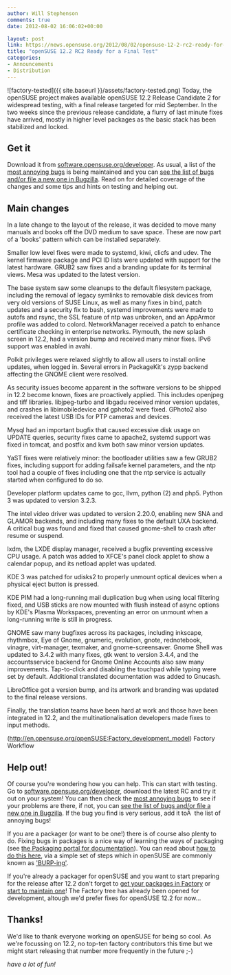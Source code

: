 ```yaml
---
author: Will Stephenson
comments: true
date: 2012-08-02 16:06:02+00:00

layout: post
link: https://news.opensuse.org/2012/08/02/opensuse-12-2-rc2-ready-for-a-final-test/
title: "openSUSE 12.2 RC2 Ready for a Final Test"
categories:
- Announcements
- Distribution
---
```

![factory-tested]({{ site.baseurl }}/assets/factory-tested.png)
Today, the openSUSE project makes available openSUSE 12.2 Release Candidate 2 for widespread testing, with a final release targeted for mid September. In the two weeks since the previous release candidate, a flurry of last minute fixes have arrived, mostly in higher level packages as the basic stack has been stabilized and locked.


## Get it


Download it from [software.opensuse.org/developer](http://software.opensuse.org/developer/). As usual, a list of the [most annoying bugs](http://en.opensuse.org/openSUSE:Most_annoying_bugs_12.2_dev) is being maintained and you can [see the list of bugs](https://bugzilla.novell.com/query.cgi?classification=openSUSE&field0-0-0=op_sys&product=openSUSE%2012.2&query_format=advanced&resolution=---&type0-0-0=substring&value0-0-0=openSUSE) [and/or file a new one in Bugzilla](https://bugzilla.novell.com/enter_bug.cgi?product=openSUSE%2012.2&format=guided). Read on for detailed coverage of the changes and some tips and hints on testing and helping out.<!-- more -->


## Main changes


In a late change to the layout of the release, it was decided to move many manuals and books off the DVD medium to save space. These are now part of a 'books' pattern which can be installed separately.

Smaller low level fixes were made to systemd, kiwi, clicfs and udev. The kernel firmware package and PCI ID lists were updated with support for the latest hardware. GRUB2 saw fixes and a branding update for its terminal views. Mesa was updated to the latest version.

The base system saw some cleanups to the default filesystem package, including the removal of legacy symlinks to removable disk devices from very old versions of SUSE Linux, as well as many fixes in bind, patch updates and a security fix to bash, systemd improvements were made to autofs and rsync, the SSL feature of ntp was unbroken, and an AppArmor profile was added to colord. NetworkManager received a patch to enhance certificate checking in enterprise networks. Plymouth, the new splash screen in 12.2, had a version bump and received many minor fixes. IPv6 support was enabled in avahi.

Polkit privileges were relaxed slightly to allow all users to install online updates, when logged in. Several errors in PackageKit's zypp backend affecting the GNOME client were resolved.

As security issues become apparent in the software versions to be shipped in 12.2 become known, fixes are proactively applied. This includes openjpeg and tiff libraries. libjpeg-turbo and libgadu received minor version updates, and crashes in libimobiledevice and gphoto2 were fixed. GPhoto2 also received the latest USB IDs for PTP cameras and devices.

Mysql had an important bugfix that caused excessive disk usage on UPDATE queries, security fixes came to apache2, systemd support was fixed in tomcat, and postfix and kvm both saw minor version updates.

YaST fixes were relatively minor: the bootloader utilities saw a few GRUB2 fixes, including support for adding failsafe kernel parameters, and the ntp tool had a couple of fixes including one that the ntp service is actually started when configured to do so.

Developer platform updates came to gcc, llvm, python (2) and php5. Python 3 was updated to version 3.2.3.

The intel video driver was updated to version 2.20.0, enabling new SNA and GLAMOR backends, and including many fixes to the default UXA backend. A critical bug was found and fixed that caused gnome-shell to crash after resume or suspend.

lxdm, the LXDE display manager, received a bugfix preventing excessive CPU usage. A patch was added to XFCE's panel clock applet to show a calendar popup, and its netload applet was updated.

KDE 3 was patched for udisks2 to properly unmount optical devices when a physical eject button is pressed.

KDE PIM had a long-running mail duplication bug when using local filtering fixed, and USB sticks are now mounted with flush instead of async options by KDE's Plasma Workspaces, preventing an error on unmount when a long-running write is still in progress.

GNOME saw many bugfixes across its packages, including inkscape, rhythmbox, Eye of Gnome, gnumeric, evolution, gnote, rednotebook, vinagre, virt-manager, texmaker, and gnome-screensaver. Gnome Shell was updated to 3.4.2 with many fixes, gtk went to version 3.4.4, and the accountsservice backend for Gnome Online Accounts also saw many improvements. Tap-to-click and disabling the touchpad while typing were set by default. Additional translated documentation was added to Gnucash.

LibreOffice got a version bump, and its artwork and branding was updated to the final release versions.

Finally, the translation teams have been hard at work and those have been integrated in 12.2, and the multinationalisation developers made fixes to input methods.

(http://en.opensuse.org/openSUSE:Factory_development_model) Factory Workflow


## Help out!


Of course you're wondering how you can help. This can start with testing. Go to [software.opensuse.org/developer](http://software.opensuse.org/developer/), download the latest RC and try it out on your system! You can then check the
[most annoying bugs](http://en.opensuse.org/openSUSE:Most_annoying_bugs_12.2_dev) to see if your problems are there, if not, you can [see the list of bugs and/or file a new one in Bugzilla](https://bugzilla.novell.com/query.cgi?classification=openSUSE&field0-0-0=op_sys&product=openSUSE%2012.2&query_format=advanced&resolution=---&type0-0-0=substring&value0-0-0=openSUSE). If the bug you find is very serious, add it toÂ  the list of annoying bugs!

If you are a packager (or want to be one!) there is of course also plenty to do. Fixing bugs in packages is a nice way of learning the ways of packaging (see [the Packaging portal for documentation](http://en.opensuse.org/Portal:Packaging)). You can read about [how to do this here](http://en.opensuse.org/openSUSE:How_to_contribute_to_Factory), via a simple set of steps which in openSUSE are commonly known as ['BURP-ing'](http://lizards.opensuse.org/2011/05/16/have-you-burped-yet-today/).

If you're already a packager for openSUSE and you want to start preparing for the release after 12.2 don't forget to [get your packages in Factory](http://en.opensuse.org/openSUSE:How_to_contribute_to_Factory#How_to_add_a_new_package_to_Factory) or [start to maintain one](http://en.opensuse.org/openSUSE:How_to_contribute_to_Factory#How_to_become_a_maintainer_of_a_package_in_Factory)! The Factory tree has already been opened for development, altough we'd prefer fixes for openSUSE 12.2 for now...


## Thanks!


We'd like to thank everyone working on openSUSE for being so cool. As we're focussing on 12.2, no top-ten factory contributors this time but we might start releasing that number more frequently in the future ;-)

_have a lot of fun!_		
